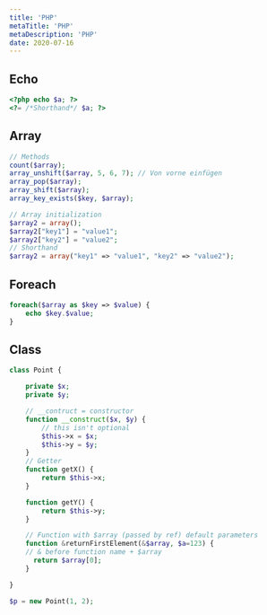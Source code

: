 ```yaml
---
title: 'PHP'
metaTitle: 'PHP'
metaDescription: 'PHP'
date: 2020-07-16
---
```


<mc minWidth='800'>

<sc>

## Echo

```php
<?php echo $a; ?>
<?= /*Shorthand*/ $a; ?>
```

</sc>

<sc>

## Array

```php
// Methods
count($array);
array_unshift($array, 5, 6, 7); // Von vorne einfügen
array_pop($array);
array_shift($array);
array_key_exists($key, $array);

// Array initialization
$array2 = array();
$array2["key1"] = "value1";
$array2["key2"] = "value2";
// Shorthand
$array2 = array("key1" => "value1", "key2" => "value2");
```

</sc>

<sc>

## Foreach

```php
foreach($array as $key => $value) {
	echo $key.$value;
}
```

</sc>

<sc>

## Class

```php
class Point {

	private $x;
	private $y;

	// __contruct = constructor
	function __construct($x, $y) {
		// this isn't optional
		$this->x = $x;
		$this->y = $y;
	}
	// Getter
	function getX() {
		return $this->x;
	}

	function getY() {
		return $this->y;
	}

	// Function with $array (passed by ref) default parameters
	function &returnFirstElement(&$array, $a=123) {
	// & before function name + $array
	  return $array[0];
	}

}

$p = new Point(1, 2);
```

</sc>

</mc>
